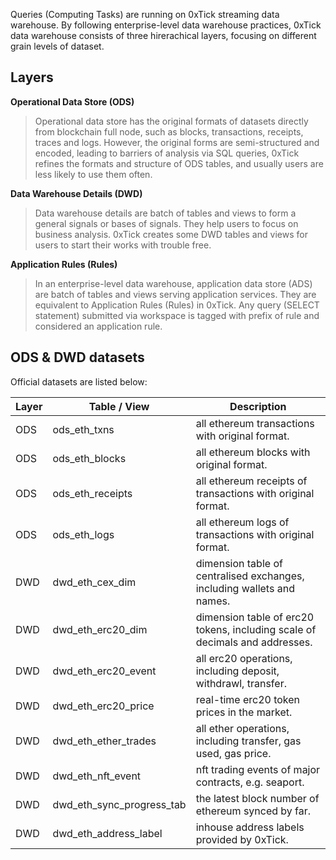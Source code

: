 Queries (Computing Tasks) are running on 0xTick streaming data warehouse. By following enterprise-level data warehouse practices, 0xTick data warehouse consists of three hirerachical layers, focusing on different grain levels of dataset.

## Layers
<b>Operational Data Store (ODS)</b>
> Operational data store has the original formats of datasets directly from blockchain full node, such as blocks, transactions, receipts, traces and logs. However, the original forms are semi-structured and encoded, leading to barriers of analysis via SQL queries, 0xTick refines the formats and structure of ODS tables, and usually users are less likely to use them often. 

<b>Data Warehouse Details (DWD)</b>
> Data warehouse details are batch of tables and views to form a general signals or bases of signals. They help users to focus on business analysis. 0xTick creates some DWD tables and views for users to start their works with trouble free.

<b>Application Rules (Rules)</b>
> In an enterprise-level data warehouse, application data store (ADS) are batch of tables and views serving application services. They are equivalent to Application Rules (Rules) in 0xTick. Any query (SELECT statement) submitted via workspace is tagged with prefix of rule and considered an application rule.  

## ODS & DWD datasets
Official datasets are listed below:

|Layer|Table / View|Description|
|---|---|---|
|ODS|ods_eth_txns|all ethereum transactions with original format.|
|ODS|ods_eth_blocks|all ethereum blocks with original format.|
|ODS|ods_eth_receipts|all ethereum receipts of transactions with original format.|
|ODS|ods_eth_logs|all ethereum logs of transactions with original format.|
|DWD|dwd_eth_cex_dim|dimension table of centralised exchanges, including wallets and names.|
|DWD|dwd_eth_erc20_dim|dimension table of erc20 tokens, including scale of decimals and addresses.|
|DWD|dwd_eth_erc20_event|all erc20 operations, including deposit, withdrawl, transfer.|
|DWD|dwd_eth_erc20_price|real-time erc20 token prices in the market.|
|DWD|dwd_eth_ether_trades|all ether operations, including transfer, gas used, gas price.|
|DWD|dwd_eth_nft_event|nft trading events of major contracts, e.g. seaport.|
|DWD|dwd_eth_sync_progress_tab|the latest block number of ethereum synced by far.|
|DWD|dwd_eth_address_label|inhouse address labels provided by 0xTick.|